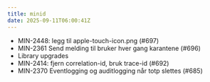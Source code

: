 ```yaml
---
title: minid
date: 2025-09-11T06:00:41Z
---
```

- MIN-2448: legg til apple-touch-icon.png (#697)
- MIN-2361 Send melding til bruker hver gang karantene   (#696)
- Library upgrades
- MIN-2414: fjern correlation-id, bruk trace-id (#692)
- MIN-2370 Eventlogging og auditlogging når totp slettes (#685)


